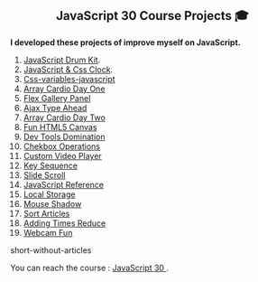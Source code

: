 <h2 align="center">JavaScript 30 Course Projects 🎓</h2>

<b> I developed these projects of improve myself on JavaScript.
</b>

1. [JavaScript Drum Kit](https://github.com/okandavut/30-days-of-javascript/tree/main/js-drum-kit).
2. [JavaScript & Css Clock](https://github.com/okandavut/30-days-of-javascript/tree/main/css-js-oclock).
3. [Css-variables-javascript](https://github.com/okandavut/30-days-of-javascript/tree/main/css-variables-javascript)
4. [Array Cardio Day One](https://github.com/okandavut/30-days-of-javascript/tree/main/array-cardio-day-one)
5. [Flex Gallery Panel](https://github.com/okandavut/30-days-of-javascript/tree/main/flex-gallery-panel)
6. [Ajax Type Ahead](https://github.com/okandavut/30-days-of-javascript/tree/main/ajax-type-ahead)
7. [Array Cardio Day Two](https://github.com/okandavut/30-days-of-javascript/tree/main/array-cardio-two)
8. [Fun HTML5 Canvas](https://github.com/okandavut/30-days-of-javascript/tree/main/fun-html5-canvas)
9. [Dev Tools Domination](https://github.com/okandavut/30-days-of-javascript/tree/main/dev-tools-domination)
10. [Chekbox Operations](https://github.com/okandavut/30-days-of-javascript/tree/main/hold-shift-checkboxes)
11. [Custom Video Player](https://github.com/okandavut/30-days-of-javascript/tree/main/custom-video-player)
12. [Key Sequence](https://github.com/okandavut/30-days-of-javascript/tree/main/key-sequence-detection)
13. [Slide Scroll](https://github.com/okandavut/30-days-of-javascript/tree/main/slide-scroll)
14. [JavaScript Reference](https://github.com/okandavut/30-days-of-javascript/tree/main/javascript-reference)
15. [Local Storage](https://github.com/okandavut/30-days-of-javascript/tree/main/localstorage)
16. [Mouse Shadow](https://github.com/okandavut/30-days-of-javascript/tree/main/mouse-shadow)
17. [Sort Articles](https://github.com/okandavut/30-days-of-javascript/tree/main/sort-without-articles)
18. [Adding Times Reduce](https://github.com/okandavut/30-days-of-javascript/tree/main/adding-time-reduce)
19. [Webcam Fun](https://github.com/okandavut/30-days-of-javascript/tree/main/webcam-fun)

short-without-articles

You can reach the course : [JavaScript 30 ](https://javascript30.com/).
